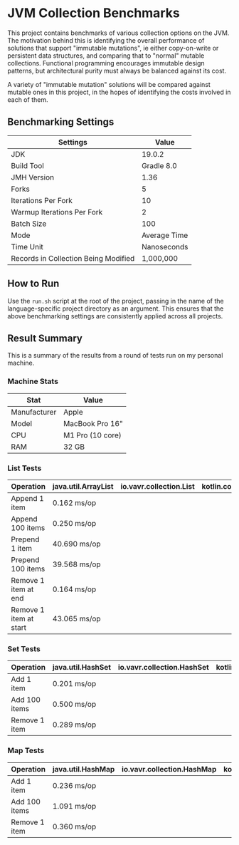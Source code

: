 # JVM Collection Benchmarks

This project contains benchmarks of various collection options on the JVM. The motivation behind this is identifying the overall performance of solutions that support "immutable mutations", ie either copy-on-write or persistent data structures, and comparing that to "normal" mutable collections. Functional programming encourages immutable design patterns, but architectural purity must always be balanced against its cost.

A variety of "immutable mutation" solutions will be compared against mutable ones in this project, in the hopes of identifying the costs involved in each of them.

## Benchmarking Settings

| Settings                             | Value        |
|--------------------------------------|--------------|
| JDK                                  | 19.0.2       |
| Build Tool                           | Gradle 8.0   |
| JMH Version                          | 1.36         |
| Forks                                | 5            |
| Iterations Per Fork                  | 10           |
| Warmup Iterations Per Fork           | 2            |
| Batch Size                           | 100          | 
| Mode                                 | Average Time |
| Time Unit                            | Nanoseconds  |
| Records in Collection Being Modified | 1,000,000    |

## How to Run

Use the `run.sh` script at the root of the project, passing in the name of the language-specific project directory as an argument. This ensures that the above benchmarking settings are consistently applied across all projects.

## Result Summary

This is a summary of the results from a round of tests run on my personal machine.

### Machine Stats
| Stat         | Value            |
|--------------|------------------|
| Manufacturer | Apple            |
| Model        | MacBook Pro 16"  |
| CPU          | M1 Pro (10 core) |
| RAM          | 32 GB            |

### List Tests

| Operation              | java.util.ArrayList | io.vavr.collection.List | kotlin.collection.List | kotlin.collection.MutableList | kotlinx.collections.immutable.PersistentList |
|------------------------|---------------------|-------------------------|------------------------|-------------------------------|----------------------------------------------|
| Append 1 item          | 0.162 ms/op         |                         |                        |                               |                                              |
| Append 100 items       | 0.250 ms/op         |                         |                        |                               |                                              |
| Prepend 1 item         | 40.690 ms/op        |                         |                        |                               |                                              |
| Prepend 100 items      | 39.568 ms/op        |                         |                        |                               |                                              |
| Remove 1 item at end   | 0.164 ms/op         |                         |                        |                               |                                              |
| Remove 1 item at start | 43.065 ms/op        |                         |                        |                               |                                              |

### Set Tests

| Operation     | java.util.HashSet | io.vavr.collection.HashSet | kotlin.collection.Set | kotlin.collection.MutableSet | kotlinx.collections.immutable.PersistentSet |
|---------------|-------------------|----------------------------|-----------------------|------------------------------|---------------------------------------------|
| Add 1 item    | 0.201 ms/op       |                            |                       |                              |                                             |
| Add 100 items | 0.500 ms/op       |                            |                       |                              |                                             |
| Remove 1 item | 0.289 ms/op       |                            |                       |                              |                                             |

### Map Tests

| Operation     | java.util.HashMap | io.vavr.collection.HashMap | kotlin.collection.Map | kotlin.collection.MutableMap | kotlinx.collections.immutable.PersistentMap |
|---------------|-------------------|----------------------------|-----------------------|------------------------------|---------------------------------------------|
| Add 1 item    | 0.236 ms/op       |                            |                       |                              |                                             |
| Add 100 items | 1.091 ms/op       |                            |                       |                              |                                             |
| Remove 1 item | 0.360 ms/op       |                            |                       |                              |                                             |